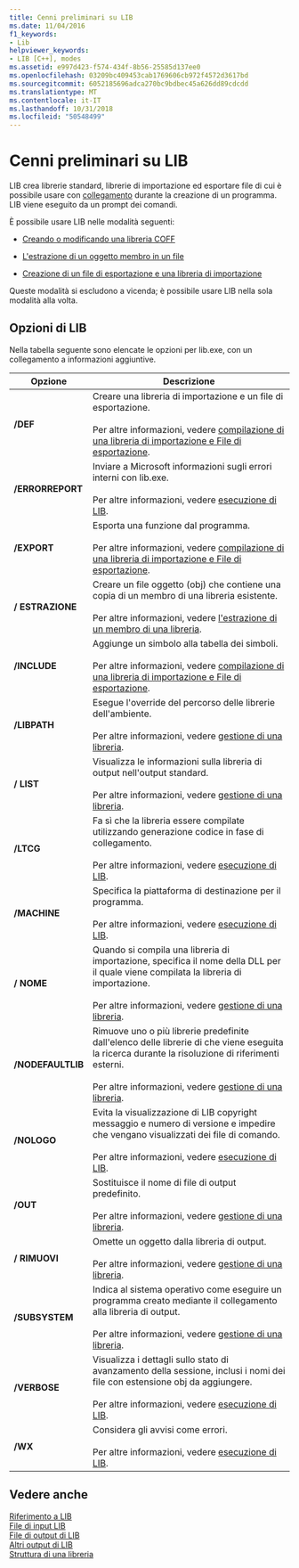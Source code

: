 ```yaml
---
title: Cenni preliminari su LIB
ms.date: 11/04/2016
f1_keywords:
- Lib
helpviewer_keywords:
- LIB [C++], modes
ms.assetid: e997d423-f574-434f-8b56-25585d137ee0
ms.openlocfilehash: 03209bc409453cab1769606cb972f4572d3617bd
ms.sourcegitcommit: 6052185696adca270bc9bdbec45a626dd89cdcdd
ms.translationtype: MT
ms.contentlocale: it-IT
ms.lasthandoff: 10/31/2018
ms.locfileid: "50548499"
---
```

# <a name="overview-of-lib"></a>Cenni preliminari su LIB

LIB crea librerie standard, librerie di importazione ed esportare file di cui è possibile usare con [collegamento](../../build/reference/linker-options.md) durante la creazione di un programma. LIB viene eseguito da un prompt dei comandi.

È possibile usare LIB nelle modalità seguenti:

- [Creando o modificando una libreria COFF](../../build/reference/managing-a-library.md)

- [L'estrazione di un oggetto membro in un file](../../build/reference/extracting-a-library-member.md)

- [Creazione di un file di esportazione e una libreria di importazione](../../build/reference/working-with-import-libraries-and-export-files.md)

Queste modalità si escludono a vicenda; è possibile usare LIB nella sola modalità alla volta.

## <a name="lib-options"></a>Opzioni di LIB

Nella tabella seguente sono elencate le opzioni per lib.exe, con un collegamento a informazioni aggiuntive.

|Opzione|Descrizione|
|-|-|
|**/DEF**|Creare una libreria di importazione e un file di esportazione.<br/><br/>Per altre informazioni, vedere [compilazione di una libreria di importazione e File di esportazione](../../build/reference/building-an-import-library-and-export-file.md).|
|**/ERRORREPORT**|   Inviare a Microsoft informazioni sugli errori interni con lib.exe.<br/><br/>Per altre informazioni, vedere [esecuzione di LIB](../../build/reference/running-lib.md).|
|**/EXPORT**|   Esporta una funzione dal programma.<br/><br/>Per altre informazioni, vedere [compilazione di una libreria di importazione e File di esportazione](../../build/reference/building-an-import-library-and-export-file.md).|
|**/ ESTRAZIONE**|   Creare un file oggetto (obj) che contiene una copia di un membro di una libreria esistente.<br/><br/>Per altre informazioni, vedere [l'estrazione di un membro di una libreria](../../build/reference/extracting-a-library-member.md).|
|**/INCLUDE**|   Aggiunge un simbolo alla tabella dei simboli.<br/><br/>Per altre informazioni, vedere [compilazione di una libreria di importazione e File di esportazione](../../build/reference/building-an-import-library-and-export-file.md).|
|**/LIBPATH**|   Esegue l'override del percorso delle librerie dell'ambiente.<br/><br/>Per altre informazioni, vedere [gestione di una libreria](../../build/reference/managing-a-library.md).|
|**/ LIST**|   Visualizza le informazioni sulla libreria di output nell'output standard.<br/><br/>Per altre informazioni, vedere [gestione di una libreria](../../build/reference/managing-a-library.md).|
|**/LTCG**|   Fa sì che la libreria essere compilate utilizzando generazione codice in fase di collegamento.<br/><br/>Per altre informazioni, vedere [esecuzione di LIB](../../build/reference/running-lib.md).|
|**/MACHINE**|   Specifica la piattaforma di destinazione per il programma.<br/><br/>Per altre informazioni, vedere [esecuzione di LIB](../../build/reference/running-lib.md).|
|**/ NOME**|   Quando si compila una libreria di importazione, specifica il nome della DLL per il quale viene compilata la libreria di importazione.<br/><br/>Per altre informazioni, vedere [gestione di una libreria](../../build/reference/managing-a-library.md).|
|**/NODEFAULTLIB**|   Rimuove uno o più librerie predefinite dall'elenco delle librerie di che viene eseguita la ricerca durante la risoluzione di riferimenti esterni.<br/><br/>Per altre informazioni, vedere [gestione di una libreria](../../build/reference/managing-a-library.md).|
|**/NOLOGO**|   Evita la visualizzazione di LIB copyright messaggio e numero di versione e impedire che vengano visualizzati dei file di comando.<br/><br/>Per altre informazioni, vedere [esecuzione di LIB](../../build/reference/running-lib.md).|
|**/OUT**|   Sostituisce il nome di file di output predefinito.<br/><br/>Per altre informazioni, vedere [gestione di una libreria](../../build/reference/managing-a-library.md).|
|**/ RIMUOVI**|   Omette un oggetto dalla libreria di output.<br/><br/>Per altre informazioni, vedere [gestione di una libreria](../../build/reference/managing-a-library.md).|
|**/SUBSYSTEM**|   Indica al sistema operativo come eseguire un programma creato mediante il collegamento alla libreria di output.<br/><br/>Per altre informazioni, vedere [gestione di una libreria](../../build/reference/managing-a-library.md).|
|**/VERBOSE**|   Visualizza i dettagli sullo stato di avanzamento della sessione, inclusi i nomi dei file con estensione obj da aggiungere.<br/><br/>Per altre informazioni, vedere [esecuzione di LIB](../../build/reference/running-lib.md).|
|**/WX**|   Considera gli avvisi come errori.<br/><br/>Per altre informazioni, vedere [esecuzione di LIB](../../build/reference/running-lib.md).|

## <a name="see-also"></a>Vedere anche

[Riferimento a LIB](../../build/reference/lib-reference.md)<br/>
[File di input LIB](../../build/reference/lib-input-files.md)<br/>
[File di output di LIB](../../build/reference/lib-output-files.md)<br/>
[Altri output di LIB](../../build/reference/other-lib-output.md)<br/>
[Struttura di una libreria](../../build/reference/structure-of-a-library.md)